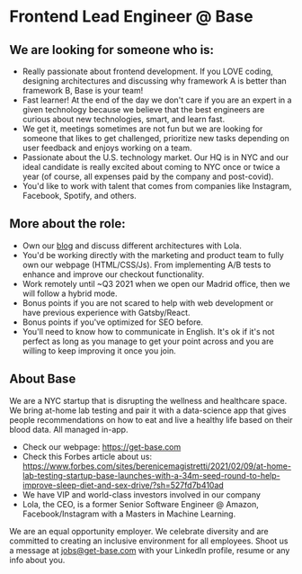 # Frontend Lead Engineer @ Base

## We are looking for someone who is:
- Really passionate about frontend development. If you LOVE coding, designing architectures and discussing why framework A is better than framework B, Base is your team!
- Fast learner! At the end of the day we don't care if you are an expert in a given technology because we believe that the best engineers are curious about new technologies, smart, and learn fast.
- We get it, meetings sometimes are not fun but we are looking for someone that likes to get challenged, prioritize new tasks depending on user feedback and enjoys working on a team. 
- Passionate about the U.S. technology market. Our HQ is in NYC and our ideal candidate is really excited about coming to NYC once or twice a year (of course, all expenses paid by the company and post-covid).
- You'd like to work with talent that comes from companies like Instagram, Facebook, Spotify, and others.

## More about the role:
- Own our [blog](https://get-base.com/blog) and discuss different architectures with Lola.
- You'd be working directly with the marketing and product team to fully own our webpage (HTML/CSS/Js). From implementing A/B tests to enhance and improve our checkout functionality.
- Work remotely until ~Q3 2021 when we open our Madrid office, then we will follow a hybrid mode.
- Bonus points if you are not scared to help with web development or have previous experience with Gatsby/React. 
- Bonus points if you've optimized for SEO before.
- You'll need to know how to communicate in English. It's ok if it's not perfect as long as you manage to get your point across and you are willing to keep improving it once you join. 

## About Base
We are a NYC startup that is disrupting the wellness and healthcare space. We bring at-home lab testing and pair it with a data-science app that gives people recommendations on how to eat and live a healthy life based on their blood data. All managed in-app. 

- Check our webpage: https://get-base.com
- Check this Forbes article about us: https://www.forbes.com/sites/berenicemagistretti/2021/02/09/at-home-lab-testing-startup-base-launches-with-a-34m-seed-round-to-help-improve-sleep-diet-and-sex-drive/?sh=527fd7b410ad
- We have VIP and world-class investors involved in our company
- Lola, the CEO, is a former Senior Software Engineer @ Amazon, Facebook/Instagram with a Masters in Machine Learning.

We are an equal opportunity employer. We celebrate diversity and are committed to creating an inclusive environment for all employees. Shoot us a message at jobs@get-base.com with your LinkedIn profile, resume or any info about you.
